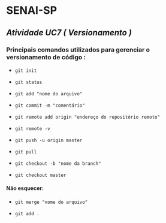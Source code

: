 # SENAI-SP

## *Atividade UC7 ( Versionamento )*

### Principais comandos utilizados para gerenciar o versionamento de código : 

* `git init`

* `git status`

* `git add "nome do arquivo"`

* `git commit -m "comentário"`

* `git remote add origin "endereço do repositório remoto"`

* `git remote -v`

* `git push -u origin master`

* `git pull`

* `git checkout -b "nome da branch"`

* `git checkout master`

#### Não esquecer:

*  `git merge "nome do arquivo"`

*  `git add .`

